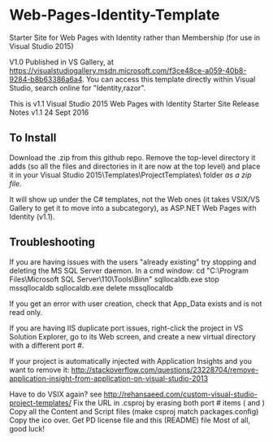 # Web-Pages-Identity-Template

Starter Site for Web Pages with Identity rather than Membership (for use in Visual Studio 2015)

V1.0 Published in VS Gallery, at https://visualstudiogallery.msdn.microsoft.com/f3ce48ce-a059-40b8-9284-b8b63386a6a4. You can access this template directly within Visual Studio, search online for "Identity,razor".

This is v1.1
Visual Studio 2015 Web Pages with Identity Starter Site Release Notes v1.1
24 Sept 2016

## To Install
Download the .zip from this github repo. Remove the top-level directory it adds (so all the files and directories in it are now at the top level) and place it in your Visual Studio 2015\Templates\ProjectTemplates\ folder *as a zip file*.

It will show up under the C# templates, not the Web ones (it takes VSIX/VS Gallery to get it to move into a subcategory), as
ASP.NET Web Pages with Identity (v1.1).


## Troubleshooting

If you are having issues with the users "already existing" try stopping and deleting the MS SQL Server daemon.
In a cmd window:
cd "C:\Program Files\Microsoft SQL Server\110\Tools\Binn"
sqllocaldb.exe stop mssqllocaldb
sqllocaldb.exe delete mssqllocaldb

If you get an error with user creation, check that App_Data exists and is not read only.

If you are having IIS duplicate port issues, right-click the project in VS Solution Explorer,
go to its Web screen, and create a new virtual directory with a different port #.

If your project is automatically injected with Application Insights and you want to remove it:
http://stackoverflow.com/questions/23228704/remove-application-insight-from-application-on-visual-studio-2013

Have to do VSIX again? see http://rehansaeed.com/custom-visual-studio-project-templates/
Fix the URL in .csproj by erasing both port # items (<IISUrl> and <DevelopmentServerPort>)
Copy all the Content and Script files (make csproj match packages.config)
Copy the ico over.
Get PD license file and this (README) file
Most of all, good luck!
